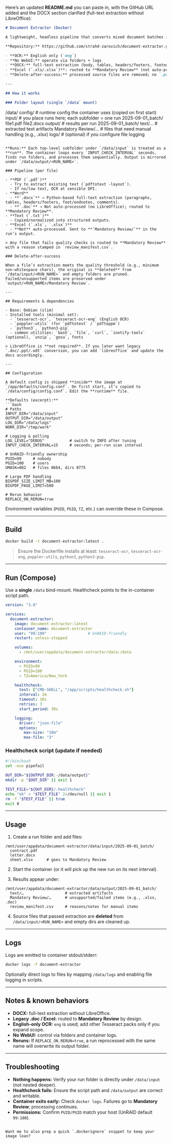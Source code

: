 Here’s an updated **README.md** you can paste in, with the GitHub URL added and the DOCX section clarified (full-text extraction without LibreOffice):

```markdown
# Document Extractor (Docker)

A lightweight, headless pipeline that converts mixed document batches into plain text and structured outputs. Designed for UnRAID-style deployments with predictable permissions and a **single `/data` mount**.

**Repository:** https://github.com/strahd-zarovich/document-extractor.git

- **OCR:** English only (`eng`)
- **No WebUI:** operate via folders + logs
- **DOCX:** full-text extraction (body, tables, headers/footers, footnotes/endnotes, comments) — no LibreOffice required
- **Excel (`.xls/.xlsx`)**: routed to **Mandatory Review** (not auto-processed)
- **Delete-after-success:** processed source files are removed; no `.processed.list` needed

---

## How it works

### Folder layout (single `/data` mount)

```

/data/
config/            # runtime config the container uses (copied on first start)
input/             # you place runs here; each subfolder = one run
2025-09-01\_batch/
file1.pdf
file2.docx
output/            # results per run
2025-09-01\_batch/
text/…               # extracted text artifacts
Mandatory Review/…   # files that need manual handling (e.g., .xlsx)
logs/              # (optional) if you configure file logging

````

**Runs:** Each top-level subfolder under `/data/input` is treated as a **run**. The container loops every `INPUT_CHECK_INTERVAL` seconds, finds run folders, and processes them sequentially. Output is mirrored under `/data/output/<RUN_NAME>`.

### Pipeline (per file)

- **PDF (`.pdf`)**
  - Try to extract existing text (`pdftotext -layout`).
  - If no/low text, OCR at sensible DPI.
- **Word**
  - **`.docx`** → Python-based full-text extraction (paragraphs, tables, headers/footers, foot/endnotes, comments).
  - **`.doc`** → Not auto-processed (no LibreOffice); routed to **Mandatory Review**.
- **Text (`.txt`)**
  - Copied/normalized into structured outputs.
- **Excel (`.xls`, `.xlsx`)**
  - **Not** auto-processed. Sent to **`Mandatory Review/`** in the run’s output.

> Any file that fails quality checks is routed to **Mandatory Review** with a reason stamped in `review_manifest.csv`.

### Delete-after-success

When a file’s extraction meets the quality threshold (e.g., minimum non-whitespace chars), the original is **deleted** from `/data/input/<RUN_NAME>` and empty folders are pruned. Failed/unsupported items are preserved under `output/<RUN_NAME>/Mandatory Review`.

---

## Requirements & dependencies

- Base: Debian (slim)
- Installed tools (minimal set):
  - `tesseract-ocr`, `tesseract-ocr-eng` (English OCR)
  - `poppler-utils` (for `pdftotext` / `pdftoppm`)
  - `python3`, `python3-pip`
  - common utilities: `bash`, `file`, `curl`, `inotify-tools` (optional), `unzip`, `gosu`, fonts

> LibreOffice is **not required**. If you later want legacy `.doc/.ppt/.odt` conversion, you can add `libreoffice` and update the docs accordingly.

---

## Configuration

A default config is shipped **inside** the image at `/app/defaults/config.conf`. On first start, it’s copied to `/data/config/config.conf`. Edit the **runtime** file.

**Defaults (excerpt):**
```bash
# Paths
INPUT_DIR="/data/input"
OUTPUT_DIR="/data/output"
LOG_DIR="/data/logs"
WORK_DIR="/tmp/work"

# Logging & polling
LOG_LEVEL="DEBUG"           # switch to INFO after tuning
INPUT_CHECK_INTERVAL=15     # seconds; per-run scan interval

# UnRAID-friendly ownership
PUID=99     # nobody
PGID=100    # users
UMASK=002   # files 0664, dirs 0775

# Large PDF handling
BIGPDF_SIZE_LIMIT_MB=100
BIGPDF_PAGE_LIMIT=500

# Rerun behavior
REPLACE_ON_RERUN=true
````

Environment variables (`PUID`, `PGID`, `TZ`, etc.) can override these in Compose.

---

## Build

```bash
docker build -t document-extractor:latest .
```

> Ensure the Dockerfile installs at least: `tesseract-ocr`, `tesseract-ocr-eng`, `poppler-utils`, `python3`, `python3-pip`.

---

## Run (Compose)

Use a **single** `/data` bind-mount. Healthcheck points to the in-container script path.

```yaml
version: "3.8"

services:
  document-extractor:
    image: document-extractor:latest
    container_name: document-extractor
    user: "99:100"                  # UnRAID-friendly
    restart: unless-stopped

    volumes:
      - /mnt/user/appdata/document-extractor/data:/data

    environment:
      - PUID=99
      - PGID=100
      - TZ=America/New_York

    healthcheck:
      test: ["CMD-SHELL", "/app/scripts/healthcheck.sh"]
      interval: 2m
      timeout: 10s
      retries: 3
      start_period: 30s

    logging:
      driver: "json-file"
      options:
        max-size: "10m"
        max-file: "3"
```

### Healthcheck script (update if needed)

```bash
#!/bin/bash
set -euo pipefail

OUT_DIR="${OUTPUT_DIR:-/data/output}"
mkdir -p "$OUT_DIR" || exit 1

TEST_FILE="${OUT_DIR}/.healthcheck"
echo "ok" > "$TEST_FILE" 2>/dev/null || exit 1
rm -f "$TEST_FILE" || true
exit 0
```

---

## Usage

1. Create a run folder and add files:

```
/mnt/user/appdata/document-extractor/data/input/2025-09-01_batch/
  contract.pdf
  letter.docx
  sheet.xlsx      # goes to Mandatory Review
```

2. Start the container (or it will pick up the new run on its next interval).

3. Results appear under:

```
/mnt/user/appdata/document-extractor/data/output/2025-09-01_batch/
  text/…                  # extracted artifacts
  Mandatory Review/…      # unsupported/failed items (e.g., .xlsx, .doc)
  review_manifest.csv     # reasons/notes for manual items
```

4. Source files that passed extraction are **deleted** from `/data/input/<RUN_NAME>` and empty dirs are cleaned up.

---

## Logs

Logs are emitted to container stdout/stderr:

```bash
docker logs -f document-extractor
```

Optionally direct logs to files by mapping `/data/logs` and enabling file logging in scripts.

---

## Notes & known behaviors

* **DOCX:** full-text extraction without LibreOffice.
* **Legacy .doc / Excel:** routed to **Mandatory Review** by design.
* **English-only OCR:** `eng` is used; add other Tesseract packs only if you expand scope.
* **No WebUI:** control via folders and container logs.
* **Reruns:** If `REPLACE_ON_RERUN=true`, a run reprocessed with the same name will overwrite its output folder.

---

## Troubleshooting

* **Nothing happens:** Verify your run folder is directly under `/data/input` (not nested deeper).
* **Healthcheck fails:** Ensure the script path and `/data/output` are correct and writable.
* **Container exits early:** Check `docker logs`. Failures go to **Mandatory Review**; processing continues.
* **Permissions:** Confirm `PUID/PGID` match your host (UnRAID default `99:100`).

```

Want me to also prep a quick `.dockerignore` snippet to keep your image lean?
```
